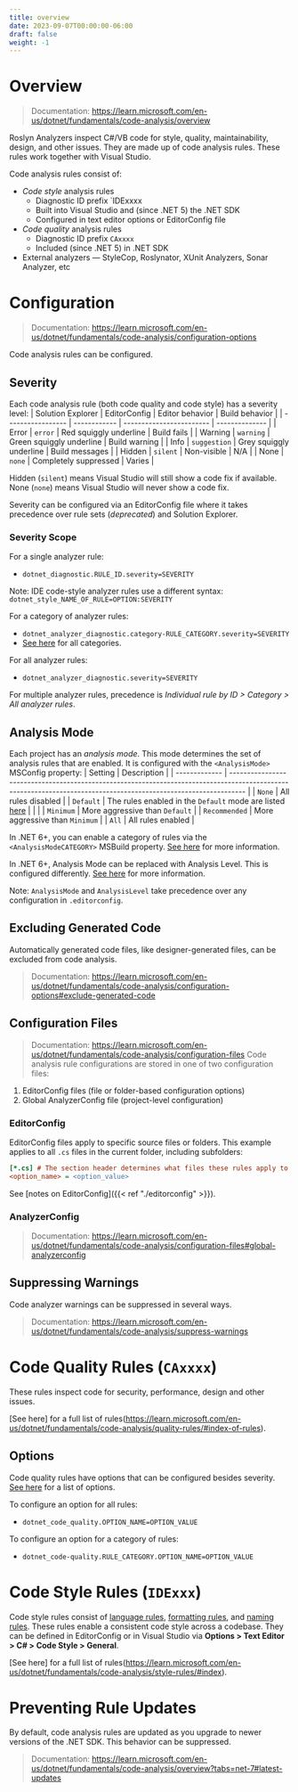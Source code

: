 ```yaml
---
title: overview
date: 2023-09-07T00:00:00-06:00
draft: false
weight: -1
---
```


# Overview
> Documentation: https://learn.microsoft.com/en-us/dotnet/fundamentals/code-analysis/overview

Roslyn Analyzers inspect C#/VB code for style, quality, maintainability, design, and other issues.  They are made up of code analysis rules.  These rules work together with Visual Studio.

Code analysis rules consist of:
* *Code style* analysis rules 
  * Diagnostic ID prefix `IDExxxx
  * Built into Visual Studio and (since .NET 5) the .NET SDK 
  * Configured in text editor options or EditorConfig file
* *Code quality* analysis rules 
  * Diagnostic ID prefix `CAxxxx`
  * Included (since .NET 5) in .NET SDK
* External analyzers — StyleCop, Roslynator, XUnit Analyzers, Sonar Analyzer, etc

# Configuration
> Documentation: https://learn.microsoft.com/en-us/dotnet/fundamentals/code-analysis/configuration-options

Code analysis rules can be configured.

## Severity
Each code analysis rule (both code quality and code style) has a severity level:
| Solution Explorer | EditorConfig | Editor behavior          | Build behavior |
| ----------------- | ------------ | ------------------------ | -------------- |
| Error             | `error`      | Red squiggly underline   | Build fails    |
| Warning           | `warning`    | Green squiggly underline | Build warning  |
| Info              | `suggestion` | Grey squiggly underline  | Build messages |
| Hidden            | `silent`     | Non-visible              | N/A            |
| None              | `none`       | Completely suppressed    | Varies         |

Hidden (`silent`) means Visual Studio will still show a code fix if available. None (`none`) means Visual Studio will never show a code fix. 

Severity can be configured via an EditorConfig file where it takes precedence over rule sets (*deprecated*) and Solution Explorer.  

### Severity Scope
For a single analyzer rule:
* `dotnet_diagnostic.RULE_ID.severity=SEVERITY`  

<o>Note</o>: IDE code-style analyzer rules use a different syntax: `dotnet_style_NAME_OF_RULE=OPTION:SEVERITY`

For a category of analyzer rules: 
* `dotnet_analyzer_diagnostic.category-RULE_CATEGORY.severity=SEVERITY`
* [See here](https://learn.microsoft.com/en-us/dotnet/fundamentals/code-analysis/categories) for all categories.

For all analyzer rules: 
* `dotnet_analyzer_diagnostic.severity=SEVERITY`

For multiple analyzer rules, precedence is *Individual rule by ID > Category > All analyzer rules*.

## Analysis Mode
Each project has an *analysis mode*. This mode determines the set of analysis rules that are enabled. It is configured with the `<AnalysisMode>` MSConfig property:
| Setting       | Description                                                                                                                                                      |
| ------------- | ---------------------------------------------------------------------------------------------------------------------------------------------------------------- |
| `None`        | All rules disabled                                                                                                                                               |
| `Default`     | The rules enabled in the `Default` mode are listed [here](https://learn.microsoft.com/en-us/dotnet/fundamentals/code-analysis/overview?tabs=net-7#enabled-rules) |
|               |
| `Minimum`     | More aggressive than `Default`                                                                                                                                   |
| `Recommended` | More aggressive than `Minimum`                                                                                                                                   |
| `All`         | All rules enabled                                                                                                                                                |

In .NET 6+, you can enable a category of rules via the `<AnalysisModeCATEGORY>` MSBuild property.  [See here](https://learn.microsoft.com/en-us/dotnet/core/project-sdk/msbuild-props#analysismodecategory) for more information.

In .NET 6+, Analysis Mode can be replaced with Analysis Level. This is configured differently. [See here](https://learn.microsoft.com/en-us/dotnet/core/project-sdk/msbuild-props#analysislevel) for more information.

<o>Note</o>: `AnalysisMode` and `AnalysisLevel` take precedence over any configuration in `.editorconfig`.

## Excluding Generated Code
Automatically generated code files, like designer-generated files, can be excluded from code analysis.

> Documentation: https://learn.microsoft.com/en-us/dotnet/fundamentals/code-analysis/configuration-options#exclude-generated-code

## Configuration Files
> Documentation: https://learn.microsoft.com/en-us/dotnet/fundamentals/code-analysis/configuration-files
Code analysis rule configurations are stored in one of two configuration files:
1. EditorConfig files (file or folder-based configuration options)
2. Global AnalyzerConfig file (project-level configuration)

### EditorConfig
EditorConfig files apply to specific source files or folders. This example applies to all `.cs` files in the current folder, including subfolders:
```ini
[*.cs] # The section header determines what files these rules apply to
<option_name> = <option_value>
```

See [notes on EditorConfig]({{< ref "./editorconfig" >}}).

### AnalyzerConfig
> Documentation: https://learn.microsoft.com/en-us/dotnet/fundamentals/code-analysis/configuration-files#global-analyzerconfig

## Suppressing Warnings
Code analyzer warnings can be suppressed in several ways.

> Documentation: https://learn.microsoft.com/en-us/dotnet/fundamentals/code-analysis/suppress-warnings

# Code Quality Rules (`CAxxxx`)
These rules inspect code for security, performance, design and other issues. 

[See here] for a full list of rules(https://learn.microsoft.com/en-us/dotnet/fundamentals/code-analysis/quality-rules/#index-of-rules).

## Options
Code quality rules have options that can be configured besides severity.  
[See here](https://learn.microsoft.com/en-us/dotnet/fundamentals/code-analysis/code-quality-rule-options#options) for a list of options.

To configure an option for all rules:  
* `dotnet_code_quality.OPTION_NAME=OPTION_VALUE`

To configure an option for a category of rules:  
* `dotnet_code-quality.RULE_CATEGORY.OPTION_NAME=OPTION_VALUE`

# Code Style Rules (`IDExxx`)
Code style rules consist of [language rules](https://learn.microsoft.com/en-us/dotnet/fundamentals/code-analysis/style-rules/language-rules), [formatting rules](https://learn.microsoft.com/en-us/dotnet/fundamentals/code-analysis/style-rules/ide0055), and [naming rules](https://learn.microsoft.com/en-us/dotnet/fundamentals/code-analysis/style-rules/naming-rules).  These rules enable a consistent code style across a codebase. They can be defined in EditorConfig or in Visual Studio via **Options > Text Editor > C# > Code Style > General**.

[See here] for a full list of rules(https://learn.microsoft.com/en-us/dotnet/fundamentals/code-analysis/style-rules/#index).

# Preventing Rule Updates
By default, code analysis rules are updated as you upgrade to newer versions of the .NET SDK. This behavior can be suppressed.

> Documentation: https://learn.microsoft.com/en-us/dotnet/fundamentals/code-analysis/overview?tabs=net-7#latest-updates